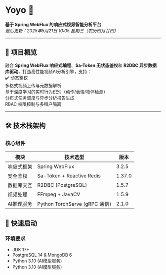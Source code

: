 # Yoyo 🚀  
**基于 Spring WebFlux 的响应式视频智能分析平台**  
*最后更新：2025年5月21日 10:05 星期三（农历四月廿四）*
 
---
 
## 🌟 项目概览  
融合 **Spring WebFlux 响应式编程**、**Sa-Token 无状态鉴权**和 **R2DBC 异步数据库驱动**，打造高性能视频AI分析引擎，支持：  
✔️ 动态鉴权  
多格式视频上传与元数据解析  
基于深度学习的实时行为识别（动作/表情/物体检测）  
分布式任务调度与异步分析报告生成  
RBAC 权限控制与多租户隔离  
 
---
 
## 🛠️ 技术栈架构  
### **核心组件**  
| 模块               | 技术选型                             | 版本   |  
|--------------------|--------------------------------------|--------|  
| 响应式框架         | Spring WebFlux                      | 3.2.5  |  
| 安全鉴权          | Sa-Token + Reactive Redis           | 1.37.0 |  
| 数据库交互         | R2DBC (PostgreSQL)                  | 1.5.7  |  
| 视频处理          | FFmpeg + JavaCV                     | 1.5.9  |  
| AI推理服务        | Python TorchServe (gRPC 通信)       | 2.1.0  |  
 

## 🚀 快速启动  
### 环境要求  
- JDK 17+  
- PostgreSQL 14 & MongoDB 6  
- Python 3.10 (AI模型服务)  
- Python 3.10 (AI模型服务)  
